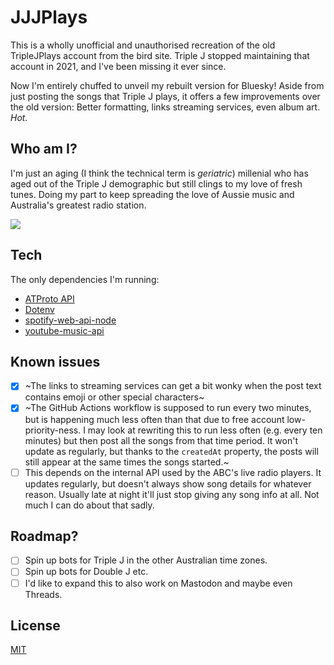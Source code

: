 # JJJPlays

This is a wholly unofficial and unauthorised recreation of the old TripleJPlays account from the bird site. Triple J stopped maintaining that account in 2021, and I've been missing it ever since. 

Now I'm entirely chuffed to unveil my rebuilt version for Bluesky! Aside from just posting the songs that Triple J plays, it offers a few improvements over the old version: Better formatting, links streaming services, even album art. _Hot._

## Who am I?

I'm just an aging (I think the technical term is _geriatric_) millenial who has aged out of the Triple J demographic but still clings to my love of fresh tunes. Doing my part to keep spreading the love of Aussie music and Australia's greatest radio station.

![](https://media1.tenor.com/m/-u-xaJEqtfEAAAAC/nounsdao-nounish.gif)

## Tech

The only dependencies I'm running:
- [ATProto API](https://github.com/bluesky-social/atproto)
- [Dotenv](https://github.com/motdotla/dotenv)
- [spotify-web-api-node](https://github.com/thelinmichael/spotify-web-api-node)
- [youtube-music-api](https://github.com/emresenyuva/youtube-music-api)

## Known issues
- [x] ~The links to streaming services can get a bit wonky when the post text contains emoji or other special characters~
- [x] ~The GitHub Actions workflow is supposed to run every two minutes, but is happening much less often than that due to free account low-priority-ness. I may look at rewriting this to run less often (e.g. every ten minutes) but then post all the songs from that time period. It won't update as regularly, but thanks to the `createdAt` property, the posts will still appear at the same times the songs started.~
- [ ] This depends on the internal API used by the ABC's live radio players. It updates regularly, but doesn't always show song details for whatever reason. Usually late at night it'll just stop giving any song info at all. Not much I can do about that sadly.

## Roadmap?
- [ ] Spin up bots for Triple J in the other Australian time zones.
- [ ] Spin up bots for Double J etc.
- [ ] I'd like to expand this to also work on Mastodon and maybe even Threads.

## License
[MIT](https://choosealicense.com/licenses/mit/)
